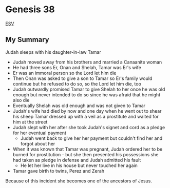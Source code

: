 # Genesis 38

[ESV](https://www.biblegateway.com/passage/?search=genesis+38&version=ESV)

## My Summary

Judah sleeps with his daughter-in-law Tamar
- Judah moved away from his brothers and married a Canaanite woman
- He had three sons Er, Onan and Shelah, Tamar was Er's wife
- Er was an immoral person so the Lord let him die
- Then Onan was asked to give a son to Tamar so Er's family would continue but he refused to do so, so the Lord let him
  die, too
- Judah outwardly promised Tamar to give Shelah to her once he was old enough but never intended to do so since he was
  afraid that he might also die
- Eventually Shelah was old enough and was not given to Tamar
- Judah's wife had died by now and one day when he went out to shear his sheep Tamar dressed up with a veil as a
  prostitute and waited for him at the street
- Judah slept with her after she took Judah's signet and cord as a pledge for her eventual payment
  - Judah went back to give her her payment but couldn't find her and forgot about her
- When it was known that Tamar was pregnant, Judah ordered her to be burned for prostitution - but she then presented
  his possessions she had taken as pledge in defense and Judah admitted his fault
  - He let her live in his house but never touched her again
- Tamar gave birth to twins, Perez and Zerah

Because of this incident she becomes one of the ancestors of Jesus.
